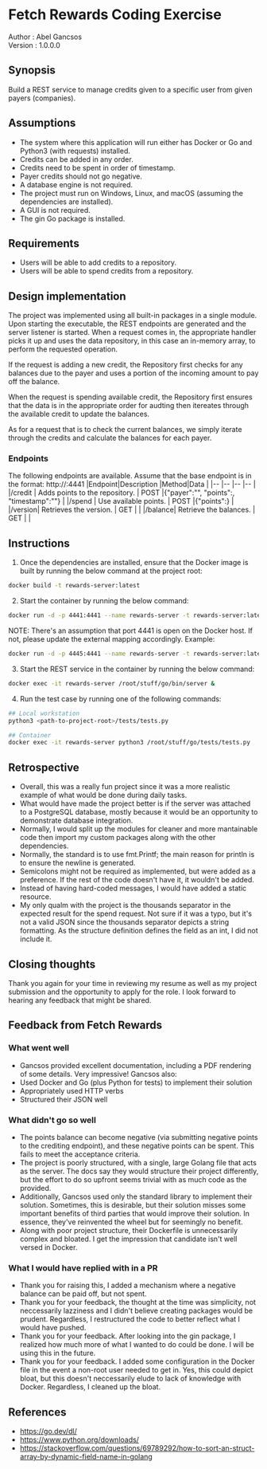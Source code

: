 # Fetch Rewards Coding Exercise
Author  : Abel Gancsos \
Version : 1.0.0.0 

## Synopsis
Build a REST service to manage credits given to a specific user from given payers (companies).  

## Assumptions
* The system where this application will run either has Docker or Go and Python3 (with requests) installed.
* Credits can be added in any order.
* Credits need to be spent in order of timestamp.
* Payer credits should not go negative.
* A database engine is not required.
* The project must run on Windows, Linux, and macOS (assuming the dependencies are installed).
* A GUI is not required.
* The gin Go package is installed.

## Requirements
* Users will be able to add credits to a repository.
* Users will be able to spend credits from a repository.

## Design implementation
The project was implemented using all built-in packages in a single module.  Upon starting the executable, the REST endpoints are generated and the server listener is started.  When a request comes in, the appropriate handler picks it up and uses the data repository, in this case an in-memory array, to perform the requested operation.  

If the request is adding a new credit, the Repository first checks for any balances due to the payer and uses a portion of the incoming amount to pay off the balance.

When the request is spending available credit, the Repository first ensures that the data is in the appropriate order for audting then itereates through the available credit to update the balances.

As for a request that is to check the current balances, we simply iterate through the credits and calculate the balances for each payer.

### Endpoints
The following endpoints are available.  Assume that the base endpoint is in the format: http://<host-or-ip>:4441
|Endpoint|Description                     |Method|Data                                                                    |
|--      |--                              |--     |--                                                                     |
|/credit | Adds points to the repository. | POST  |{"payer":"<payer-name>", "points":<points>, "timestamp":"<timestamp>"} |
|/spend  | Use available points.          | POST  |{"points":<points>}                                                    |
|/version| Retrieves the version.         | GET   |                                                                       |
|/balance| Retrieve the balances.         | GET   |                                                                       |


## Instructions
1. Once the dependencies are installed, ensure that the Docker image is built by running the below command at the project root:
```bash
docker build -t rewards-server:latest
```

2. Start the container by running the below command:
```bash
docker run -d -p 4441:4441 --name rewards-server -t rewards-server:latest
```
NOTE: There's an assumption that port 4441 is open on the Docker host.  If not, please update the external mapping accordingly.  Example:

```bash
docker run -d -p 4445:4441 --name rewards-server -t rewards-server:latest
```

3. Start the REST service in the container by running the below command:
```bash
docker exec -it rewards-server /root/stuff/go/bin/server &
```

4. Run the test case by running one of the following commands:
```bash
## Local workstation
python3 <path-to-project-root>/tests/tests.py
```

```bash
## Container
docker exec -it rewards-server python3 /root/stuff/go/tests/tests.py
```

## Retrospective
* Overall, this was a really fun project since it was a more realistic example of what would be done during daily tasks.
* What would have made the project better is if the server was attached to a PostgreSQL database, mostly because it would be an opportunity to demonstrate database integration.
* Normally, I would split up the modules for cleaner and more mantainable code then import my custom packages along with the other dependencies.
* Normally, the standard is to use fmt.Printf; the main reason for println is to ensure the newline is generated.
* Semicolons might not be required as implemented, but were added as a preference.  If the rest of the code doesn't have it, it wouldn't be added.
* Instead of having hard-coded messages, I would have added a static resource.
* My only qualm with the project is the thousands separator in the expected result for the spend request.  Not sure if it was a typo, but it's not a valid JSON since the thousands separator depicts a string formatting.  As the structure definition defines the field as an int, I did not include it.

## Closing thoughts
Thank you again for your time in reviewing my resume as well as my project submission and the opportunity to apply for the role.
I look forward to hearing any feedback that might be shared.

## Feedback from Fetch Rewards
### What went well
* Gancsos provided excellent documentation, including a PDF rendering of some details. Very impressive! Gancsos also:
* Used Docker and Go (plus Python for tests) to implement their solution
* Appropriately used HTTP verbs
* Structured their JSON well

### What didn't go so well
* The points balance can become negative (via submitting negative points to the crediting endpoint), and these negative points can be spent. This fails to meet the acceptance criteria.
* The project is poorly structured, with a single, large Golang file that acts as the server. The docs say they would structure their project differently, but the effort to do so upfront seems trivial with as much code as the provided.
* Additionally, Gancsos used only the standard library to implement their solution. Sometimes, this is desirable, but their solution misses some important benefits of third parties that would improve their solution. In essence, they've reinvented the wheel but for seemingly no benefit.
* Along with poor project structure, their Dockerfile is unnecessarily complex and bloated. I get the impression that candidate isn't well versed in Docker.

### What I would have replied with in a PR
* Thank you for raising this, I added a mechanism where a negative balance can be paid off, but not spent.
* Thank you for your feedback, the thought at the time was simplicity, not neccessarily lazziness and I didn't believe creating packages would be prudent.  Regardless, I restructured the code to better reflect what I would have pushed.
* Thank you for your feedback. After looking into the gin package, I realized how much more of what I wanted to do could be done.  I will be using this in the future.
* Thank you for your feedback. I added some configuration in the Docker file in the event a non-root user needed to get in.  Yes, this could depict bloat, but this doesn't neccessarily elude to lack of knowledge with Docker.  Regardless, I cleaned up the bloat. 

## References
* https://go.dev/dl/
* https://www.python.org/downloads/
* https://stackoverflow.com/questions/69789292/how-to-sort-an-struct-array-by-dynamic-field-name-in-golang

